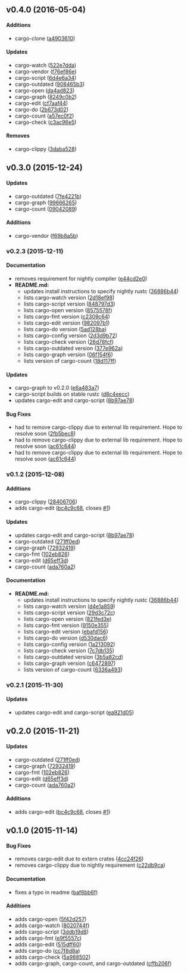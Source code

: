 <a name="v0.4.0"></a>
## v0.4.0 (2016-05-04)


#### Additions

*   cargo-clone ([a4903610](https://github.com/kbknapp/cargo-extras/commit/a4903610431ef16278e3974adddaacd940863aca))

#### Updates

*   cargo-watch ([522e7dda](https://github.com/kbknapp/cargo-extras/commit/522e7ddab403f14d09ae2df2a9cbcca8cf898701))
*   cargo-vendor ([f76ef86e](https://github.com/kbknapp/cargo-extras/commit/f76ef86e168a93e7c101661f3627c7a320ce0795))
*   cargo-script ([6d4e6a34](https://github.com/kbknapp/cargo-extras/commit/6d4e6a346e6f92ef507cca03b46b94c1db9405a6))
*   cargo-outdated ([908465b3](https://github.com/kbknapp/cargo-extras/commit/908465b3b7e006cace6998c09fff5cf62a255030))
*   cargo-open ([da4ad823](https://github.com/kbknapp/cargo-extras/commit/da4ad8239415d449a3ee92b8d3d084edca876704))
*   cargo-graph ([8249c0b2](https://github.com/kbknapp/cargo-extras/commit/8249c0b2ea28f9169704a76e091d67102add9703))
*   cargo-edit ([cf7aaf44](https://github.com/kbknapp/cargo-extras/commit/cf7aaf44b2b85d9a00dee5f42fbb21214a788bee))
*   cargo-do ([2b673d02](https://github.com/kbknapp/cargo-extras/commit/2b673d023abfe779e2e91ae16de78f4180f8d455))
*   cargo-count ([a57ec0f2](https://github.com/kbknapp/cargo-extras/commit/a57ec0f204e0496690ec3cc05f3dc905cd07c8bd))
*   cargo-check ([c3ac96e5](https://github.com/kbknapp/cargo-extras/commit/c3ac96e544eea40c625b35d3ef9b7a5cca7fc4a2))

#### Removes

*   cargo-clippy ([3daba528](https://github.com/kbknapp/cargo-extras/commit/3daba528e720e25821fb19d180cec42f15f302e9))



<a name="v0.3.0"></a>
## v0.3.0 (2015-12-24)


#### Updates

*   cargo-outdated ([7fe4221b](https://github.com/kbknapp/cargo-extras/commit/7fe4221b27c61fe9fd273f5f1217bb52f40d89d7))
*   cargo-graph ([99666265](https://github.com/kbknapp/cargo-extras/commit/99666265f52ac6e8f46e4f1f8dc48f0caba18d3c))
*   cargo-count ([09042089](https://github.com/kbknapp/cargo-extras/commit/090420890bf413e22a407d12261bceaf79037633))

#### Additions

*   cargo-vendor ([f69b8a5b](https://github.com/kbknapp/cargo-extras/commit/f69b8a5b398294b41c49e2ba90bdd9385e031929))

<a name="v0.2.3"></a>
### v0.2.3 (2015-12-11)

#### Documentation

*   removes requirement for nightly compiler ([e44cd2e0](https://github.com/kbknapp/cargo-extras/commit/e44cd2e0e31114b735496818606381cc883fbabc))
* **README.md:**
  *  updates install instructions to specify nightly rustc ([36886b44](https://github.com/kbknapp/cargo-extras/commit/36886b441a2a749f3bca154af1ca5410233be657))
  *  lists cargo-watch version ([2d18ef98](https://github.com/kbknapp/cargo-extras/commit/2d18ef983f09cbe255208d6dd81b2a052727b722))
  *  lists cargo-script version ([848797d3](https://github.com/kbknapp/cargo-extras/commit/848797d3a12e382275c90d884060b22f4805c324))
  *  lists cargo-open version ([8575578f](https://github.com/kbknapp/cargo-extras/commit/8575578f8eb440dae7124a70f2136c159be61e33))
  *  lists cargo-fmt version ([c2309c64](https://github.com/kbknapp/cargo-extras/commit/c2309c6442a5563e02c75ec22a2b8d513a1a585a))
  *  lists cargo-edit version ([982097b1](https://github.com/kbknapp/cargo-extras/commit/982097b157e0cbf36d32f2a281d5ac33767d57f9))
  *  lists cargo-do version ([5ad128ba](https://github.com/kbknapp/cargo-extras/commit/5ad128bafff7a140ef83ef539d669ba2b86ba0e9))
  *  lists cargo-config version ([2d3d9b72](https://github.com/kbknapp/cargo-extras/commit/2d3d9b72193ed17941c9fbe453f9d7a671513ae7))
  *  lists cargo-check version ([26d78fcf](https://github.com/kbknapp/cargo-extras/commit/26d78fcff3d2126b08447472b3a6fec1a3193c4e))
  *  lists cargo-outdated version ([377e962a](https://github.com/kbknapp/cargo-extras/commit/377e962afc5e475f7d577814d2aa93ae9a1006a4))
  *  lists cargo-graph version ([06f154f6](https://github.com/kbknapp/cargo-extras/commit/06f154f6c9edbbccc9fd8e20f5ce7f9638fa0582))
  *  lists version of cargo-count ([18d117ff](https://github.com/kbknapp/cargo-extras/commit/18d117ff1a4e134a608c70befe3cd444a22e8138))

#### Updates

*   cargo-graph to v0.2.0 ([e6a483a7](https://github.com/kbknapp/cargo-extras/commit/e6a483a7ab91b5cf408e7e9c4ad658eb0544d4c9))
*   cargo-script builds on stable rustc ([d8c4eecc](https://github.com/kbknapp/cargo-extras/commit/d8c4eecc839dbca4a4813d53da4efcb924142aeb))
*   updates cargo-edit and cargo-script ([8b97ae78](https://github.com/kbknapp/cargo-extras/commit/8b97ae785e5deab8378549f8ed77319e8c9e2a5a))

#### Bug Fixes

*   had to remove cargo-clippy due to external lib requirement. Hope to resolve soon ([2fb5bec8](https://github.com/kbknapp/cargo-extras/commit/2fb5bec8185fccb29944c030b2135e4cc5196d11))
*   had to remove cargo-clippy due to external lib requirement. Hope to resolve soon ([ac61c644](https://github.com/kbknapp/cargo-extras/commit/ac61c644d76c98cfd726941ca2532244d4f55ff4))
*   had to remove cargo-clippy due to external lib requirement. Hope to resolve soon ([ac61c644](https://github.com/kbknapp/cargo-extras/commit/ac61c644d76c98cfd726941ca2532244d4f55ff4))

<a name="v0.2.2"></a>
### v0.1.2 (2015-12-08)


#### Additions

*   cargo-clippy ([28406706](https://github.com/kbknapp/cargo-extras/commit/284067061bf597627ff19f3477336fa290271551))
*   adds cargo-edit ([bc4c9c68](https://github.com/kbknapp/cargo-extras/commit/bc4c9c6842cdb5114c6df050e40f58dfc936d50e), closes [#1](https://github.com/kbknapp/cargo-extras/issues/1))

#### Updates

*   updates cargo-edit and cargo-script ([8b97ae78](https://github.com/kbknapp/cargo-extras/commit/8b97ae785e5deab8378549f8ed77319e8c9e2a5a))
*   cargo-outdated ([271ff0ed](https://github.com/kbknapp/cargo-extras/commit/271ff0edb59b881dc6cf816ffd594f191a5faa61))
*   cargo-graph ([72932419](https://github.com/kbknapp/cargo-extras/commit/72932419da475f91e4923d0d5c5c519b582076a1))
*   cargo-fmt ([102eb826](https://github.com/kbknapp/cargo-extras/commit/102eb826aa0997476723b238f3366e21655bef0b))
*   cargo-edit ([d65eff3d](https://github.com/kbknapp/cargo-extras/commit/d65eff3daf071888640c6bdd7c60a8b5113b5786))
*   cargo-count ([ada760a2](https://github.com/kbknapp/cargo-extras/commit/ada760a287ae328fdaa502a562e860824f4b74c2))

#### Documentation

* **README.md:**
  *  updates install instructions to specify nightly rustc ([36886b44](https://github.com/kbknapp/cargo-extras/commit/36886b441a2a749f3bca154af1ca5410233be657))
  *  lists cargo-watch version ([d4e1a859](https://github.com/kbknapp/cargo-extras/commit/d4e1a8592020e32544acc24074f043cac780f683))
  *  lists cargo-script version ([29d3c72c](https://github.com/kbknapp/cargo-extras/commit/29d3c72c4351fc3d68dcfe0ea2eb716de726087f))
  *  lists cargo-open version ([821fed3e](https://github.com/kbknapp/cargo-extras/commit/821fed3e8853d5cc54a5265cd9a15e5fa1bd16aa))
  *  lists cargo-fmt version ([9150e355](https://github.com/kbknapp/cargo-extras/commit/9150e355ac75c410f50e6ec46c0f5bfd48335987))
  *  lists cargo-edit version ([ebafd156](https://github.com/kbknapp/cargo-extras/commit/ebafd15632201a57b3da9f374a3cbfdbc6a24911))
  *  lists cargo-do version ([d530dac6](https://github.com/kbknapp/cargo-extras/commit/d530dac637a9fbe90771d488f60fc50b05a45afa))
  *  lists cargo-config version ([1a213092](https://github.com/kbknapp/cargo-extras/commit/1a2130925d3a551f23074c78593ad5281d54bc04))
  *  lists cargo-check version ([7c7db135](https://github.com/kbknapp/cargo-extras/commit/7c7db135887ebf17af7b9974017c8b9f82965077))
  *  lists cargo-outdated version ([3b5a82cd](https://github.com/kbknapp/cargo-extras/commit/3b5a82cd0efb58a8b5ace093faf8f87da7498bd2))
  *  lists cargo-graph version ([c6472897](https://github.com/kbknapp/cargo-extras/commit/c6472897fa079f0ae8725e7027fc549fdafd3703))
  *  lists version of cargo-count ([6336a493](https://github.com/kbknapp/cargo-extras/commit/6336a493a6d933fb2dda28b4dff198a6dac34c74))



<a name="v0.2.1"></a>
### v0.2.1 (2015-11-30)


#### Updates

*   updates cargo-edit and cargo-script ([ea921d05](https://github.com/kbknapp/cargo-extras/commit/ea921d0548cfe332358d43920b4c40cdb88be556))



<a name="v0.2.0"></a>
## v0.2.0 (2015-11-21)


#### Updates

*   cargo-outdated ([271ff0ed](https://github.com/kbknapp/cargo-extras/commit/271ff0edb59b881dc6cf816ffd594f191a5faa61))
*   cargo-graph ([72932419](https://github.com/kbknapp/cargo-extras/commit/72932419da475f91e4923d0d5c5c519b582076a1))
*   cargo-fmt ([102eb826](https://github.com/kbknapp/cargo-extras/commit/102eb826aa0997476723b238f3366e21655bef0b))
*   cargo-edit ([d65eff3d](https://github.com/kbknapp/cargo-extras/commit/d65eff3daf071888640c6bdd7c60a8b5113b5786))
*   cargo-count ([ada760a2](https://github.com/kbknapp/cargo-extras/commit/ada760a287ae328fdaa502a562e860824f4b74c2))

#### Additions

*   adds cargo-edit ([bc4c9c68](https://github.com/kbknapp/cargo-extras/commit/bc4c9c6842cdb5114c6df050e40f58dfc936d50e), closes [#1](https://github.com/kbknapp/cargo-extras/issues/1))



<a name="v0.1.0"></a>
## v0.1.0 (2015-11-14)


#### Bug Fixes

*   removes cargo-edit due to extern crates ([4cc24f26](https://github.com/kbknapp/cargo-extras/commit/4cc24f260f568e6d8231c5e99cac9c251c6d874e))
*   removes cargo-clippy due to nightly requirement ([c22db9ca](https://github.com/kbknapp/cargo-extras/commit/c22db9cab2375eef9bf6e1b00dfb69009d7c8e8d))

#### Documentation

*   fixes a typo in readme ([baf6bb6f](https://github.com/kbknapp/cargo-extras/commit/baf6bb6f068eb632956495c99884f70c03f94427))

#### Additions

*   adds cargo-open ([5f42d257](https://github.com/kbknapp/cargo-extras/commit/5f42d257633b623edfb534c10685275884216d76))
*   adds cargo-watch ([8020744f](https://github.com/kbknapp/cargo-extras/commit/8020744f2285333ceb1befc0514e016639452955))
*   adds cargo-script ([3ddb19d8](https://github.com/kbknapp/cargo-extras/commit/3ddb19d8bb93c992dd1704cc249c1fd9b0d10918))
*   adds cargo-fmt ([e9f5557c](https://github.com/kbknapp/cargo-extras/commit/e9f5557ce191f0c6db905efd04f1cb3bfa927eb3))
*   adds cargo-edit ([515dff60](https://github.com/kbknapp/cargo-extras/commit/515dff601950e2077e338b183ac0e121fffb86fd))
*   adds cargo-do ([cc7f8d8a](https://github.com/kbknapp/cargo-extras/commit/cc7f8d8ab8d2b3e5170eacf81c798aa3a7c056f3))
*   adds cargo-check ([5a988502](https://github.com/kbknapp/cargo-extras/commit/5a988502e8f6d550332e580faa4fbeb43761576d))
*   adds cargo-graph, cargo-count, and cargo-outdated ([cffb206f](https://github.com/kbknapp/cargo-extras/commit/cffb206f6449117801e033f31e373e11fc9afed3))



